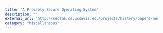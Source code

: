 ```yaml
---
title: "A Provably Secure Operating System"
description: ""
external_url: "http://seclab.cs.ucdavis.edu/projects/history/papers/neum75.pdf"
category: "Miscellaneous"
---
```


